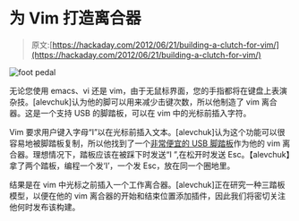 # 为 Vim 打造离合器

> 原文:[https://hackaday.com/2012/06/21/building-a-clutch-for-vim/](https://hackaday.com/2012/06/21/building-a-clutch-for-vim/)

![](../Images/e2ac9b9a7694ba4195472ec485dbc702.png "foot pedal")

无论您使用 emacs、vi 还是 vim，由于无鼠标界面，您的手指都将在键盘上表演杂技。[alevchuk]认为他的脚可以用来减少击键次数，所以他制造了 vim 离合器。这是一个支持 USB 的脚踏板，可以在 vim 中的光标前插入字符。

Vim 要求用户键入字母“I”以在光标前插入文本。[alevchuk]认为这个功能可以很容易地被脚踏板复制，所以他找到了一个[非常便宜的 USB 脚踏板](http://www.pcsensor.com/index.php?_a=viewProd&productId=2)作为他的 vim 离合器。理想情况下，踏板应该在被踩下时发送“I ”,在松开时发送 Esc。【alevchuk】拿了两个踏板，编程一个发‘I’，一个发 Esc，放在同一个圈地里。

结果是在 vim 中光标之前插入一个工作离合器。[alevchuk]正在研究一种三踏板模型，以便在他的 vim 离合器的开始和结束位置添加插件，因此我们将密切关注他何时发布该构建。